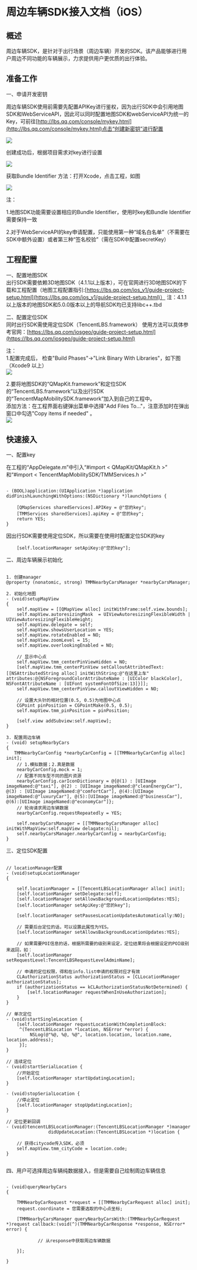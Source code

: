 
# 周边车辆SDK接入文档（iOS）

## 概述

周边车辆SDK，是针对于出行场景（周边车辆）开发的SDK。该产品能够进行用户周边不同功能的车辆展示，力求提供用户更优质的出行体验。

## 准备工作

一、申请开发密钥

周边车辆SDK使用前需要先配置APIKey进行鉴权，因为出行SDK中会引用地图SDK和WebServiceAPI，因此可以同时配置地图SDK和webServiceAPI为统一的Key，可前往[http://lbs.qq.com/console/mykey.html](http://lbs.qq.com/console/mykey.html)点击“创建新密钥”进行配置

![](../Picture1.png)

创建成功后，根据项目需求对key进行设置

![](../Picture2.png)

获取Bundle Identifier 方法：打开Xcode，点击工程，如图

![](../Picture3.png)


注：

1.地图SDK功能需要设置相应的Bundle Identifier，使用时key和Bundle Identifier需要保持一致

2.对于WebServiceAPI的key申请配置，只能使用第一种“域名白名单”（不需要在SDK中额外设置）或者第三种“签名校验”（需在SDK中配置secretKey）


## 工程配置

一、配置地图SDK   
出行SDK需要依赖3D地图SDK（4.1.1以上版本），可在官网进行3D地图SDK的下载和工程配置（地图工程配置指引:[https://lbs.qq.com/ios_v1/guide-project-setup.html](https://lbs.qq.com/ios_v1/guide-project-setup.html)）
注：4.1.1以上版本的地图SDK和5.0.0版本以上的导航SDK均已支持libc++.tbd

二、配置定位SDK      
同时出行SDK需使用定位SDK（TencentLBS.framework）
使用方法可以具体参考官网：[https://lbs.qq.com/iosgeo/guide-project-setup.html](https://lbs.qq.com/iosgeo/guide-project-setup.html)

注：   
1.配置完成后， 检查"Build Phases"->"Link Binary With Libraries"，如下图（Xcode9 以上）   
![](../Picture4.png)   

2.要将地图SDK的“QMapKit.framework”和定位SDK的“TencentLBS.framework”以及出行SDK的“TencentMapMobilitySDK.framework”加入到自己的工程中。   
添加方法：在工程界面右键弹出菜单中选择"Add Files To..."，注意添加时在弹出窗口中勾选"Copy items if needed" 。   
![](../Picture5.png) 

## 快速接入

一、配置key

在工程的“AppDelegate.m”中引入“#import < QMapKit/QMapKit.h >” 和“#import < TencentMapMobilitySDK/TMMServices.h >”

```objc

- (BOOL)application:(UIApplication *)application didFinishLaunchingWithOptions:(NSDictionary *)launchOptions {
    
    [QMapServices sharedServices].APIKey = @"您的key";
    [TMMServices sharedServices].apiKey = @"您的key";
    return YES;
}
```

因出行SDK需要使用定位SDK，所以需要在使用时配置定位SDK的key

```objc
    [self.locationManager setApiKey:@"您的key"];
```

二、周边车辆展示初始化

```objc

1. 创建manager
@property (nonatomic, strong) TMMNearbyCarsManager *nearbyCarsManager;

2. 初始化地图
- (void)setupMapView
{
    self.mapView = [[QMapView alloc] initWithFrame:self.view.bounds];
    self.mapView.autoresizingMask  = UIViewAutoresizingFlexibleWidth | UIViewAutoresizingFlexibleHeight;
    self.mapView.delegate = self;
    self.mapView.showsUserLocation = YES;
    self.mapView.rotateEnabled = NO;
    self.mapView.zoomLevel = 15;
    self.mapView.overlookingEnabled = NO;
    
    // 显示中心点
    self.mapView.tmm_centerPinViewHidden = NO;
    [self.mapView.tmm_centerPinView setCalloutAttribtedText:[[NSAttributedString alloc] initWithString:@"在这里上车" attributes:@{NSForegroundColorAttributeName : [UIColor blackColor], NSFontAttributeName : [UIFont systemFontOfSize:13]}]];
    self.mapView.tmm_centerPinView.calloutViewHidden = NO;

    // 设置大头针的相对位置(0.5, 0.5)为地图中心点
    CGPoint pinPosition = CGPointMake(0.5, 0.5);
    self.mapView.tmm_pinPosition = pinPosition;
    
    [self.view addSubview:self.mapView];
}

3. 配置周边车辆
- (void) setupNearbyCars
{
   TMMNearbyCarConfig *nearbyCarConfig = [[TMMNearbyCarConfig alloc] init];
    // 1.模拟数据；2.真是数据
    nearbyCarConfig.mock = 1;
    // 配置不同车型不同的图片资源
    nearbyCarConfig.carIconDictionary = @{@(1) : [UIImage imageNamed:@"taxi"], @(2) : [UIImage imageNamed:@"cleanEnergyCar"], @(3) : [UIImage imageNamed:@"comfortCar"], @(4):[UIImage imageNamed:@"luxuryCar"], @(5):[UIImage imageNamed:@"businessCar"], @(6):[UIImage imageNamed:@"economyCar"]};
    // 轮询请求周边车辆数据
    nearbyCarConfig.requestRepeatedly = YES;
    
    self.nearbyCarsManager = [[TMMNearbyCarsManager alloc] initWithMapView:self.mapView delagate:nil];
    self.nearbyCarsManager.nearbyCarConfig = nearbyCarConfig;
}
```

三、定位SDK配置

```objc

// locationManager配置
- (void)setupLocationManager
{
    
    self.locationManager = [[TencentLBSLocationManager alloc] init];
    [self.locationManager setDelegate:self];
    [self.locationManager setAllowsBackgroundLocationUpdates:YES];
    [self.locationManager setApiKey:@"您的key"];
    
    [self.locationManager setPausesLocationUpdatesAutomatically:NO];
    
    // 需要后台定位的话，可以设置此属性为YES。
    [self.locationManager setAllowsBackgroundLocationUpdates:YES];
    
    // 如果需要POI信息的话，根据所需要的级别来设定，定位结果将会根据设定的POI级别来返回，如：
    [self.locationManager setRequestLevel:TencentLBSRequestLevelAdminName];
    
    // 申请的定位权限，得和在info.list申请的权限对应才有效
    CLAuthorizationStatus authorizationStatus = [CLLocationManager authorizationStatus];
    if (authorizationStatus == kCLAuthorizationStatusNotDetermined) {
        [self.locationManager requestWhenInUseAuthorization];
    }
}

// 单次定位
- (void)startSingleLocation {
    [self.locationManager requestLocationWithCompletionBlock:
     ^(TencentLBSLocation *location, NSError *error) {
         NSLog(@"%@, %@, %@", location.location, location.name, location.address);
     }];
}

// 连续定位
- (void)startSerialLocation {
    //开始定位
    [self.locationManager startUpdatingLocation];
}

- (void)stopSerialLocation {
    //停止定位
    [self.locationManager stopUpdatingLocation];
}

// 定位更新回调
- (void)tencentLBSLocationManager:(TencentLBSLocationManager *)manager
                didUpdateLocation:(TencentLBSLocation *)location {
    
    // 获得citycode传入SDK，必须
    self.mapView.tmm_cityCode = location.code;
}


```

四、用户可选择周边车辆纯数据接入，但是需要自己绘制周边车辆信息

```objc

- (void)queryNearbyCars
{
    
    TMMNearbyCarRequest *request = [[TMMNearbyCarRequest alloc] init];
    request.coordinate = 您需要选取的中心点坐标;

    [TMMNearbyCarsManager queryNearbyCarsWith:(TMMNearbyCarRequest *)request callback:(void(^)(TMMNearbyCarResponse *response, NSError* error) {
			
			// 从response中获取周边车辆数据
			        
    }];
    
}
```

